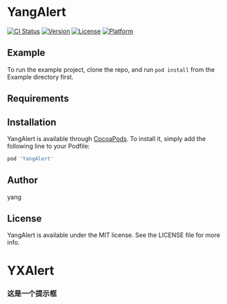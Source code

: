 
# YangAlert

[![CI Status](https://img.shields.io/travis/394758747@qq.com/YangAlert.svg?style=flat)](https://travis-ci.org/394758747@qq.com/YangAlert)
[![Version](https://img.shields.io/cocoapods/v/YangAlert.svg?style=flat)](https://cocoapods.org/pods/YangAlert)
[![License](https://img.shields.io/cocoapods/l/YangAlert.svg?style=flat)](https://cocoapods.org/pods/YangAlert)
[![Platform](https://img.shields.io/cocoapods/p/YangAlert.svg?style=flat)](https://cocoapods.org/pods/YangAlert)

## Example

To run the example project, clone the repo, and run `pod install` from the Example directory first.

## Requirements

## Installation

YangAlert is available through [CocoaPods](https://cocoapods.org). To install
it, simply add the following line to your Podfile:

```ruby
pod 'YangAlert'
```

## Author

yang

## License

YangAlert is available under the MIT license. See the LICENSE file for more info.

# YXAlert
### 这是一个提示框

